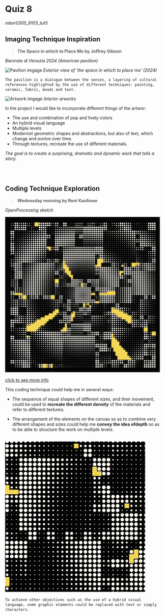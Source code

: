 # Quiz 8

###### mber0305_9103_tut5

## Imaging Technique Inspiration

>  **The Space in which to Place Me by Jeffrey Gibson**

*Biennale di Venezia 2024 (American pavilion)*

![Pavilion  imgage](https://www.thisiscolossal.com/wp-content/uploads/2024/04/gibson-5.jpg)
*Exterior view of ‘the space in which to place me’ (2024)*


```
The pavilion is a dialogue between the senses, a layering of cultural references highlighted by the use of different techniques: painting, ceramic, fabric, beads and text.
```

![Artwork  imgage](https://www.thisiscolossal.com/wp-content/uploads/2024/04/gibson-9.jpg)
*Interior arworks*

In the project I would like to incorporate different things of the artwor: 

- The use and combination of pop and lively colors
- An hybrid visual language
- Multiple levels
- Modernist geometric shapes and abstractions, but also of text, which change and evolve over time.
- Through textures, recreate the use of different materials.

*The goal is to create a surprising, dramatic and dynamic work that tells a story.*


<br>
<br>

## Coding Technique Exploration

>  **Wednesday morning by Roni Kaufman**

*OpenProcessing sketch*

![An image of the artwork](inspiration/artwokr.png)

[click to see more info](https://openprocessing.org/sketch/2225336)

This coding technique could help me in several ways:

- The sequence of equal shapes of different sizes, and their movement, could be used to **recreate the different density** of the materials and refer to different textures.

- The arrangement of the elements on the canvas so as to combine very different shapes and sizes could help me **convey the idea of ​​depth** so as to be able to structure the work on multiple levels. <br><br>

![An image of detail](inspiration/detail.png)

```
To achieve other objectives such as the use of a hybrid visual language, some graphic elements could be replaced with text or simply characters.
```

